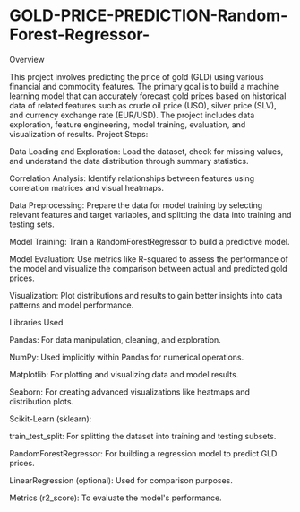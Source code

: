 # GOLD-PRICE-PREDICTION-Random-Forest-Regressor-

Overview

This project involves predicting the price of gold (GLD) using various financial and commodity features. The primary goal is to build a machine learning model that can accurately forecast gold prices based on historical data of related features such as crude oil price (USO), silver price (SLV), and currency exchange rate (EUR/USD). The project includes data exploration, feature engineering, model training, evaluation, and visualization of results.
Project Steps:

Data Loading and Exploration: Load the dataset, check for missing values, and understand the data                                   distribution through summary statistics.


Correlation Analysis: Identify relationships between features using correlation matrices and visual                         heatmaps.


Data Preprocessing: Prepare the data for model training by selecting relevant features and target                          variables, and splitting the data into training and testing sets.

Model Training: Train a RandomForestRegressor to build a predictive model.


Model Evaluation: Use metrics like R-squared to assess the performance of the model and visualize the                   comparison between actual and predicted gold prices.


Visualization: Plot distributions and results to gain better insights into data patterns and model                    performance.

Libraries Used

  Pandas: For data manipulation, cleaning, and exploration.

  
  NumPy: Used implicitly within Pandas for numerical operations.

  
  Matplotlib: For plotting and visualizing data and model results.

  
  Seaborn: For creating advanced visualizations like heatmaps and distribution plots.

  
  Scikit-Learn (sklearn):

  
  train_test_split: For splitting the dataset into training and testing subsets.

  
  RandomForestRegressor: For building a regression model to predict GLD prices.

  
  LinearRegression (optional): Used for comparison purposes.

  
  Metrics (r2_score): To evaluate the model's performance.
